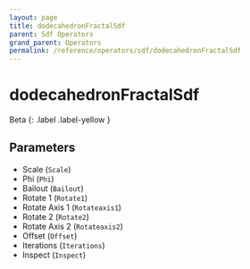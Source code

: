 ```yaml
---
layout: page
title: dodecahedronFractalSdf
parent: Sdf Operators
grand_parent: Operators
permalink: /reference/operators/sdf/dodecahedronFractalSdf
---
```


# dodecahedronFractalSdf

Beta
{: .label .label-yellow }

## Parameters

* Scale (`Scale`)
* Phi (`Phi`)
* Bailout (`Bailout`)
* Rotate 1 (`Rotate1`)
* Rotate Axis 1 (`Rotateaxis1`)
* Rotate 2 (`Rotate2`)
* Rotate Axis 2 (`Rotateaxis2`)
* Offset (`Offset`)
* Iterations (`Iterations`)
* Inspect (`Inspect`)
